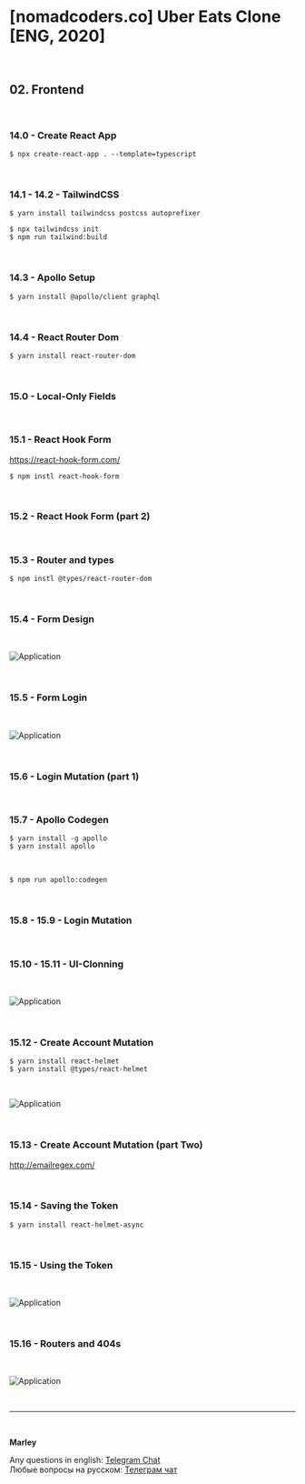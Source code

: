 # [nomadcoders.co] Uber Eats Clone [ENG, 2020]

<br/>

## 02. Frontend

<br/>

### 14.0 - Create React App

    $ npx create-react-app . --template=typescript

<br/>

### 14.1 - 14.2 - TailwindCSS

    $ yarn install tailwindcss postcss autoprefixer

    $ npx tailwindcss init
    $ npm run tailwind:build

<br/>

### 14.3 - Apollo Setup

    $ yarn install @apollo/client graphql

<br/>

### 14.4 - React Router Dom

    $ yarn install react-router-dom

<br/>

### 15.0 - Local-Only Fields

<br/>

### 15.1 - React Hook Form

https://react-hook-form.com/

    $ npm instl react-hook-form

<br/>

### 15.2 - React Hook Form (part 2)

<br/>

### 15.3 - Router and types

    $ npm instl @types/react-router-dom

<br/>

### 15.4 - Form Design

<br/>

![Application](/img/pic-part02-les15-pic01.png?raw=true)

<br/>

### 15.5 - Form Login

<br/>

![Application](/img/pic-part02-les15-pic02.png?raw=true)

<br/>

### 15.6 - Login Mutation (part 1)

<br/>

### 15.7 - Apollo Codegen

    $ yarn install -g apollo
    $ yarn install apollo

<br/>

    $ npm run apollo:codegen

<br/>

### 15.8 - 15.9 - Login Mutation

<br/>

### 15.10 - 15.11 - UI-Clonning

<br/>

![Application](/img/pic-part02-les15-pic03.png?raw=true)

<br/>

### 15.12 - Create Account Mutation

    $ yarn install react-helmet
    $ yarn install @types/react-helmet

<br/>

![Application](/img/pic-part02-les15-pic04.png?raw=true)

<br/>

### 15.13 - Create Account Mutation (part Two)

http://emailregex.com/

<br/>

### 15.14 - Saving the Token

    $ yarn install react-helmet-async

<br/>

### 15.15 - Using the Token

<br/>

![Application](/img/pic-part02-les15-pic05.png?raw=true)

<br/>

### 15.16 - Routers and 404s

<br/>

![Application](/img/pic-part02-les15-pic06.png?raw=true)

<br/>

---

<br/>

**Marley**

Any questions in english: <a href="https://jsdev.org/chat/">Telegram Chat</a>  
Любые вопросы на русском: <a href="https://jsdev.ru/chat/">Телеграм чат</a>
